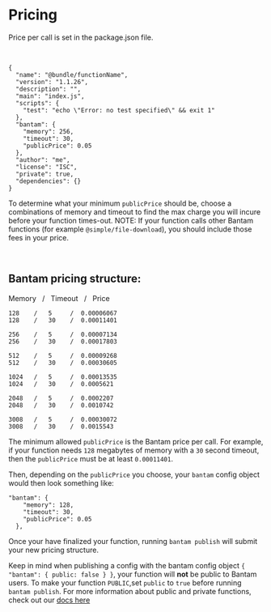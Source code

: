# Pricing

Price per call is set in the package.json file.  

<br/>

```
{
  "name": "@bundle/functionName",
  "version": "1.1.26",
  "description": "",
  "main": "index.js",
  "scripts": {
    "test": "echo \"Error: no test specified\" && exit 1"
  },
  "bantam": {
    "memory": 256,
    "timeout": 30,
    "publicPrice": 0.05
  },
  "author": "me",
  "license": "ISC",
  "private": true,
  "dependencies": {}
}
```

To determine what your minimum `publicPrice` should be, choose a combinations of memory and timeout to find the max charge you will incure before your function times-out. NOTE: If your function calls other Bantam functions (for example `@simple/file-download`), you should include those fees in your price.

<br/>

## Bantam pricing structure:

Memory &nbsp; / &nbsp; Timeout &nbsp; / &nbsp; Price

```
128    /   5     /  0.00006067
128    /   30    /  0.00011401

256    /   5     /  0.00007134
256    /   30    /  0.00017803

512    /   5     /  0.00009268
512    /   30    /  0.00030605

1024   /   5     /  0.00013535
1024   /   30    /  0.0005621

2048   /   5     /  0.0002207
2048   /   30    /  0.0010742

3008   /   5     /  0.00030072
3008   /   30    /  0.0015543
```

The minimum allowed `publicPrice` is the Bantam price per call.  For example, if your function needs `128` megabytes of memory with a `30` second timeout, then the `publicPrice` must be at least `0.00011401`.

Then, depending on the `publicPrice` you choose, your `bantam` config object would then look something like:

```
"bantam": {
    "memory": 128,
    "timeout": 30,
    "publicPrice": 0.05
  },
```

Once your have finalized your function, running `bantam publish` will submit your new pricing structure.

Keep in mind when publishing a config with the bantam config object `{ "bantam": { public: false } }`, your function will <b>not</b> be public to Bantam users. To make your function `PUBLIC`,set `public` to `true` before running `bantam publish`. For more information about public and private functions, check out our [docs here](../function-creation/public-functions.md)
